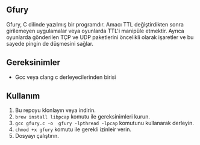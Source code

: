 ## Gfury

Gfury, C dilinde yazılmış bir programdır. Amacı TTL değiştirdikten sonra girilemeyen uygulamalar veya oyunlarda TTL'i manipüle etmektir. Ayrıca oyunlarda gönderilen TÇP ve UDP paketlerini öncelikli olarak işaretler ve bu sayede pingin de düşmesini sağlar.

## Gereksinimler
- Gcc veya clang c derleyecilerinden birisi

## Kullanım

1. Bu repoyu klonlayın veya indirin.
2. `brew install libpcap` komutu ile gereksinimleri kurun.
2. `gcc gfury.c -o  gfury -lpthread -lpcap` komutunu kullanarak derleyin.
3. `chmod +x gfury` komutu ile gerekli izinleir verin.
4. Dosyayı çalıştırın.
